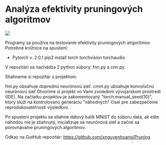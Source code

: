 # Analýza efektivity pruningových algoritmov
![](https://img.shields.io/badge/PyTorch-v.%202.0.1-orange)

Programy sa používa na testovanie efektivity pruningových alrgoritmov
Potrebné knižnice na spusteni:<br />
- Pytorch v. 2.0.1  pip3 install torch torchvision torchaudio

V repozitári sa nachádza 2 python súbory: fnn.py a cnn.py.

Stiahneme si repozitár s projektom.

fnn.py obsahuje doprednú neurónovú sieť.
cmm.py ubsahuje konvolučnú neurónovú sieť
Otvoríme si projekt vo Vami zvoledom vývojarskom prostredí (IDE).
Na začiatku projektov je zakomentovaný "torch.manual_seed(10)", ktorý slúži na kontrolovanú generáciu "náhodných" čisel pre zabezpečenie reprodukovateľnosti výsledkov.

Po spustení projektu sa stiahne dátový balík MNIST do súboru data, ak ešte náhodou nie je stiahnutý, inicializuje sa neurónová sieť a začne sa porovnávanie pruningových algoritmov.

Odkaz na GutHub repozitár: https://github.com/xnguyenhoang/Pruning
